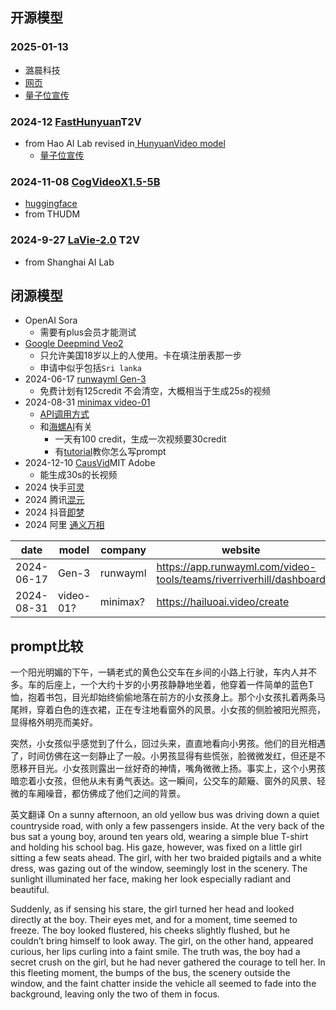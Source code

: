 

## 开源模型
### 2025-01-13
+ 潞晨科技
+ [网页](https://video-ocean.com/en/app)
+ [量子位宣传](https://mp.weixin.qq.com/s/FIPZvdlnd_99pWPORhfO-g)
###  2024-12 [FastHunyuan](https://huggingface.co/FastVideo/FastHunyuan)T2V
+ from Hao AI Lab revised in[ HunyuanVideo model](https://huggingface.co/tencent/HunyuanVideo)
	+ [量子位宣传](https://mp.weixin.qq.com/s/14fCwbdf28z9QJtmQ0uxuA)

### 2024-11-08 [CogVideoX1.5-5B](https://github.com/THUDM/CogVideo)
+ [huggingface](https://huggingface.co/THUDM/CogVideoX1.5-5B)
+ from THUDM

### 2024-9-27 [LaVie-2.0](https://github.com/Vchitect/Vchitect-2.0) T2V 
+ from Shanghai AI Lab 
## 闭源模型
+ OpenAI Sora
	+ 需要有plus会员才能测试
+ [Google Deepmind Veo2](https://deepmind.google/technologies/veo/veo-2/)
	+ 只允许美国18岁以上的人使用。卡在填注册表那一步
	+ 申请中似乎包括`Sri lanka`
+ 2024-06-17 [runwayml Gen-3](https://runwayml.com/research/introducing-gen-3-alpha)
	+ 免费计划有125credit 不会清空，大概相当于生成25s的视频
+ 2024-08-31 [minimax video-01](https://www.minimaxi.com/news/%E8%A7%86%E9%A2%91%E7%94%9F%E6%88%90%E6%A8%A1%E5%9E%8Bvideo-01) 
	+ [API调用方式](https://platform.minimaxi.com/document/video_generation?key=66d1439376e52fcee2853049)
	+ 和[海螺AI](https://hailuoai.video/create)有关
		+ 一天有100 credit，生成一次视频要30credit
		+ 有[tutorial](https://sixth-switch-2ac.notion.site/Hailuo-AI-tutorial-1446c20a98eb802c94c5d9ebcb497401)教你怎么写prompt
+ 2024-12-10 [CausVid](https://causvid.github.io/)MIT Adobe
	+ 能生成30s的长视频
+ 2024  快手[可灵](https://klingai.kuaishou.com/)
+ 2024 腾讯[混元](https://video.hunyuan.tencent.com/login)
+ 2024 抖音[即梦](https://jimeng.jianying.com/ai-tool/home/?utm_medium=baiduads&utm_source=pinzhuan&utm_campaign=title)
+ 2024 阿里 [通义万相](https://tongyi.aliyun.com/wanxiang/videoCreation)


| date       | model     | company  | website                                                             |
| ---------- | --------- | -------- | ------------------------------------------------------------------- |
| 2024-06-17 | Gen-3     | runwayml | https://app.runwayml.com/video-tools/teams/riverriverhill/dashboard |
| 2024-08-31 | video-01? | minimax? | https://hailuoai.video/create                                       |

## prompt比较

一个阳光明媚的下午，一辆老式的黄色公交车在乡间的小路上行驶，车内人并不多。车的后座上，一个大约十岁的小男孩静静地坐着，他穿着一件简单的蓝色T恤，抱着书包，目光却始终偷偷地落在前方的小女孩身上。那个小女孩扎着两条马尾辫，穿着白色的连衣裙，正在专注地看窗外的风景。小女孩的侧脸被阳光照亮，显得格外明亮而美好。

突然，小女孩似乎感觉到了什么，回过头来，直直地看向小男孩。他们的目光相遇了，时间仿佛在这一刻静止了一般。小男孩显得有些慌张，脸微微发红，但还是不愿移开目光。小女孩则露出一丝好奇的神情，嘴角微微上扬。事实上，这个小男孩暗恋着小女孩，但他从未有勇气表达。这一瞬间，公交车的颠簸、窗外的风景、轻微的车厢噪音，都仿佛成了他们之间的背景。

英文翻译
On a sunny afternoon, an old yellow bus was driving down a quiet countryside road, with only a few passengers inside. At the very back of the bus sat a young boy, around ten years old, wearing a simple blue T-shirt and holding his school bag. His gaze, however, was fixed on a little girl sitting a few seats ahead. The girl, with her two braided pigtails and a white dress, was gazing out of the window, seemingly lost in the scenery. The sunlight illuminated her face, making her look especially radiant and beautiful.

Suddenly, as if sensing his stare, the girl turned her head and looked directly at the boy. Their eyes met, and for a moment, time seemed to freeze. The boy looked flustered, his cheeks slightly flushed, but he couldn’t bring himself to look away. The girl, on the other hand, appeared curious, her lips curling into a faint smile. The truth was, the boy had a secret crush on the girl, but he had never gathered the courage to tell her. In this fleeting moment, the bumps of the bus, the scenery outside the window, and the faint chatter inside the vehicle all seemed to fade into the background, leaving only the two of them in focus.







